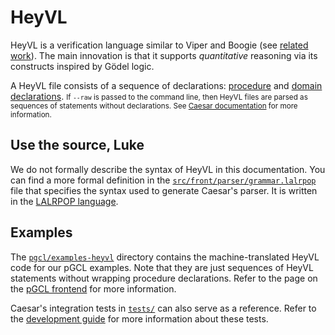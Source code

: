 # HeyVL

HeyVL is a verification language similar to Viper and Boogie (see [related work](../related-work.md)).
The main innovation is that it supports _quantitative_ reasoning via its constructs inspired by Gödel logic.

A HeyVL file consists of a sequence of declarations: [procedure](./procs.md) and [domain declarations](./domains.md).
<small>If `--raw` is passed to the command line, then HeyVL files are parsed as sequences of statements without declarations. See [Caesar documentation](../caesar.md) for more information.</small>

## Use the source, Luke

We do not formally describe the syntax of HeyVL in this documentation.
You can find a more formal definition in the [`src/front/parser/grammar.lalrpop`](https://github.com/Philipp15b/caesar/blob/master/src/front/parser/grammar.lalrpop) file that specifies the syntax used to generate Caesar's parser.
It is written in the [LALRPOP language](https://lalrpop.github.io/lalrpop/tutorial/index.html).

## Examples

The [`pgcl/examples-heyvl`](https://github.com/Philipp15b/caesar/tree/master/pgcl/examples-heyvl) directory contains the machine-translated HeyVL code for our pGCL examples.
Note that they are just sequences of HeyVL statements without wrapping procedure declarations.
Refer to the page on the [pGCL frontend](../frontends/pgcl.md) for more information.

Caesar's integration tests in [`tests/`](https://github.com/Philipp15b/caesar/tree/master/tests) can also serve as a reference.
Refer to the [development guide](../devguide.md#caesar) for more information about these tests.
